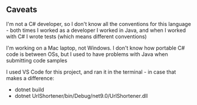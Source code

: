 ## Caveats

I'm not a C# developer, so I don't know all the conventions for this language - 
both times I worked as a developer I worked in Java, and when I worked with C# I 
wrote tests (which means different conventions)

I'm working on a Mac laptop, not Windows. I don't know how portable C# code is 
between OSs, but I used to have problems with Java when submitting code samples

I used VS Code for this project, and ran it in the terminal - in case that 
makes a difference:
- dotnet build
- dotnet UrlShortener/bin/Debug/net9.0/UrlShortener.dll
